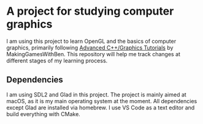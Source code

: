 # A project for studying computer graphics
I am using this project to learn OpenGL and the basics of computer graphics, primarily following [Advanced C++/Graphics Tutorials](https://youtube.com/playlist?list=PLSPw4ASQYyymu3PfG9gxywSPghnSMiOAW&si=biXji_bqeTv4vLN4) by MakingGamesWithBen. This repository will help me track changes at different stages of my learning process.

## Dependencies
I am using SDL2 and Glad in this project. The project is mainly aimed at macOS, as it is my main operating system at the moment. All dependencies except Glad are installed via homebrew. I use VS Code as a text editor and build everything with CMake.